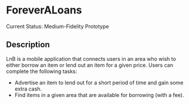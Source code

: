 # ForeverALoans

Current Status: Medium-Fidelity Prototype

## Description

LnB is a mobile application that connects users in an area who wish to either borrow an item or lend out an item for a given price. Users can complete the following tasks:

- Advertise an item to lend out for a short period of time and gain some extra cash.
- Find items in a given area that are available for borrowing (with a fee).